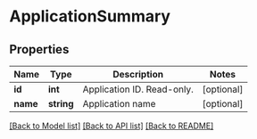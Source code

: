 # ApplicationSummary

## Properties
Name | Type | Description | Notes
------------ | ------------- | ------------- | -------------
**id** | **int** | Application ID. Read-only. | [optional] 
**name** | **string** | Application name | [optional] 

[[Back to Model list]](../README.md#documentation-for-models) [[Back to API list]](../README.md#documentation-for-api-endpoints) [[Back to README]](../README.md)


